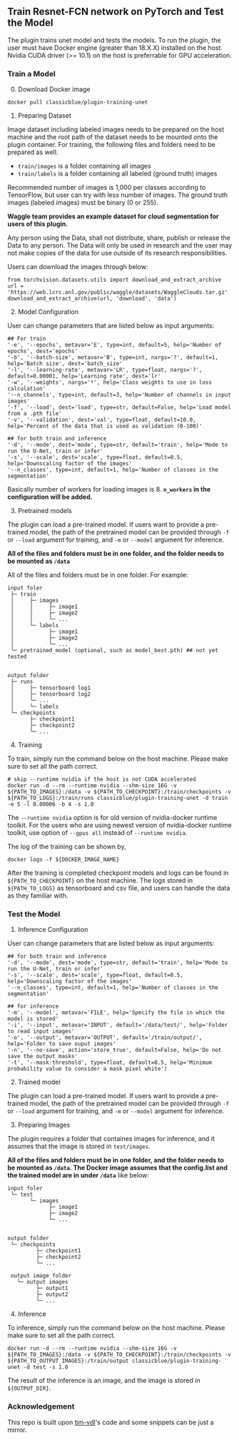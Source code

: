 ## Train Resnet-FCN network on PyTorch and Test the Model
The plugin trains unet model and tests the models. To run the plugin, the user must have Docker engine (greater than 18.X.X) installed on the host. Nvidia CUDA driver (>= 10.1) on the host is preferrable for GPU acceleration.


### Train a Model

0) Download Docker image

```
docker pull classicblue/plugin-training-unet
```

1) Preparing Dataset

Image dataset including labeled images needs to be prepared on the host machine and the root path of the dataset needs to be mounted onto the plugin container. For training, the following files and folders need to be prepared as well.

- `train/images` is a folder containing all images
- `train/labels` is a folder containing all labeled (ground truth) images

Recommended number of images is 1,000 per classes according to TensorFlow, but user can try with less number of images. The ground truth images (labeled images) must be binary (0 or 255).

**Waggle team provides an example dataset for cloud segmentation for users of this plugin.**

Any person using the Data, shall not distribute, share, publish or release the Data to any person. The Data will only be used in research and the user may not make copies of the data for use outside of its research responsibilities.

Users can download the images through below:
```
from torchvision.datasets.utils import download_and_extract_archive
url = 'https://web.lcrc.anl.gov/public/waggle/datasets/WaggleClouds.tar.gz'
download_and_extract_archive(url, 'download', 'data')
```

2) Model Configuration

User can change parameters that are listed below as input arguments:
```
## For train
'-e', '--epochs', metavar='E', type=int, default=5, help='Number of epochs', dest='epochs'
'-b', '--batch-size', metavar='B', type=int, nargs='?', default=1, help='Batch size', dest='batch_size'
'-l', '--learning-rate', metavar='LR', type=float, nargs='?', default=0.00001, help='Learning rate', dest='lr'
'-w', '--weights', nargs='*', help='Class weights to use in loss calculation'
'--n_channels', type=int, default=3, help='Number of channels in input images'
'-f', '--load', dest='load', type=str, default=False, help='Load model from a .pth file'
'-v', '--validation', dest='val', type=float, default=10.0, help='Percent of the data that is used as validation (0-100)'

## for both train and inference
'-d', '--mode', dest='mode', type=str, default='train', help='Mode to run the U-Net, train or infer'
'-s', '--scale', dest='scale', type=float, default=0.5, help='Downscaling factor of the images'
'--n_classes', type=int, default=1, help='Number of classes in the segmentation'

```

Basically number of workers for loading images is 8. **`n_workers` in the configuration will be added.**

3) Pretrained models

The plugin can load a pre-trained model.  If users want to provide a pre-trained model, the path of the pretrained model can be provided through `-f` or `--load` argument for training, and `-m` or `--model` argument for inference.


**All of the files and folders must be in one folder, and the folder needs to be mounted as `/data`**

All of the files and folders must be in one folder. For example:
```
input foler
 ├─ train
 │     ├─ images
 │     │     ├─ image1
 │     │     ├─ image2
 │     │     └─ ...
 │     └─ labels
 │           ├─ image1
 │           ├─ image2
 │           └─ ...
 └─ pretrained_model (optional, such as model_best.pth) ## not yet tested
 
 
output folder
 ├─ runs
 │     ├─ tensorboard log1
 │     ├─ tensorboard log2
 │     └─ ...
 │     └─ labels
 └─ checkpoints
       ├─ checkpoint1
       ├─ checkpoint2
       └─ ...
 ```

4) Training

To train, simply run the command below on the host machine. Please make sure to set all the path correct.


```
# skip --runtime nvidia if the host is not CUDA accelerated
docker run -d --rm --runtime nvidia --shm-size 16G -v ${PATH_TO_IMAGES}:/data -v ${PATH_TO_CHECKPOINT}:/train/checkpoints -v ${PATH_TO_LOGS}:/train/runs classicblue/plugin-training-unet -d train -e 5 -l 0.00006 -b 4 -s 1.0
```

The `--runtime nvidia` option is for old version of nvidia-docker runtime toolkit. For the users who are using newest version of nvidia-docker runtime toolkit, use option of `--gpus all` instead of `--runtime nvidia`.

The log of the training can be shown by,

```
docker logs -f ${DOCKER_IMAGE_NAME}
```

After the training is completed checkpoint models and logs can be found in `${PATH_TO_CHECKPOINT}` on the host machine. The logs stored in `${PATH_TO_LOGS}` as tensorboard and csv file, and users can handle the data as they familiar with.



### Test the Model


1) Inference Configuration

User can change parameters that are listed below as input arguments:
```
## for both train and inference
'-d', '--mode', dest='mode', type=str, default='train', help='Mode to run the U-Net, train or infer'
'-s', '--scale', dest='scale', type=float, default=0.5, help='Downscaling factor of the images'
'--n_classes', type=int, default=1, help='Number of classes in the segmentation'

## for inference
'-m', '--model', metavar='FILE', help='Specify the file in which the model is stored'
'-i', '--input', metavar='INPUT', default='/data/test/', help='Folder to read input images'
'-o', '--output', metavar='OUTPUT', default='/train/output/', help='Folder to save ouput images'
'-n', '--no-save', action='store_true', default=False, help='Do not save the output masks'
'-t', '--mask-threshold', type=float, default=0.5, help='Minimum probability value to consider a mask pixel white')
```


2) Trained model

The plugin can load a pre-trained model.  If users want to provide a pre-trained model, the path of the pretrained model can be provided through `-f` or `--load` argument for training, and `-m` or `--model` argument for inference.


3) Preparing Images

The plugin requires a folder that containes images for inference, and it assumes that the image is stored in `test/images`.

**All of the files and folders must be in one folder, and the folder needs to be mounted as `/data`. The Docker image assumes that the config.list and the trained model are in under `/data`** like below:

```
input foler
 └─ test
       └─ images
             ├─ image1
             ├─ image2
             └─ ...
             
 
output folder
 └─ checkpoints
         ├─ checkpoint1
         ├─ checkpoint2
         └─ ...
 
 output image folder
   └─ output images
         ├─ output1
         ├─ output2
         └─ ...
```

4) Inference

To inference, simply run the command below on the host machine. Please make sure to set all the path correct.


```
docker run -d --rm --runtime nvidia --shm-size 16G -v ${PATH_TO_IMAGES}:/data -v ${PATH_TO_CHECKPOINT}:/train/checkpoints -v ${PATH_TO_OUTPUT_IMAGES}:/train/output classicblue/plugin-training-unet -d test -s 1.0
```

The result of the inference is an image, and the image is stored in `${OUTPUT_DIR}`.

### Acknowledgement

This repo is built upon [tim-vdl](https://github.com/tim-vdl/Pytorch-UNet)'s code and some snippets can be just a mirror.


